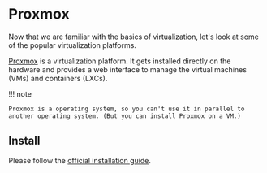 # Proxmox

Now that we are familiar with the basics of virtualization, let's look at some of the popular virtualization platforms.

[Proxmox](https://www.proxmox.com/en/) is a virtualization platform. It gets installed directly on the hardware and provides a web interface to manage the virtual machines (VMs) and containers (LXCs).

!!! note

    Proxmox is a operating system, so you can't use it in parallel to another operating system. (But you can install Proxmox on a VM.)

## Install

Please follow the [official installation guide](https://www.proxmox.com/en/proxmox-virtual-environment/get-started).
